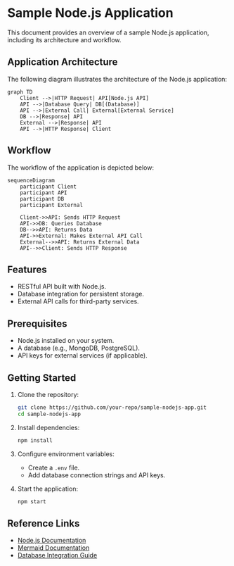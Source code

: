 # Sample Node.js Application

This document provides an overview of a sample Node.js application, including its architecture and workflow.

## Application Architecture

The following diagram illustrates the architecture of the Node.js application:

```mermaid
graph TD
    Client -->|HTTP Request| API[Node.js API]
    API -->|Database Query| DB[(Database)]
    API -->|External Call| External[External Service]
    DB -->|Response| API
    External -->|Response| API
    API -->|HTTP Response| Client
```

## Workflow

The workflow of the application is depicted below:

```mermaid
sequenceDiagram
    participant Client
    participant API
    participant DB
    participant External

    Client->>API: Sends HTTP Request
    API->>DB: Queries Database
    DB-->>API: Returns Data
    API->>External: Makes External API Call
    External-->>API: Returns External Data
    API-->>Client: Sends HTTP Response
```

## Features

- RESTful API built with Node.js.
- Database integration for persistent storage.
- External API calls for third-party services.

## Prerequisites

- Node.js installed on your system.
- A database (e.g., MongoDB, PostgreSQL).
- API keys for external services (if applicable).

## Getting Started

1. Clone the repository:
   ```bash
   git clone https://github.com/your-repo/sample-nodejs-app.git
   cd sample-nodejs-app
   ```

2. Install dependencies:
   ```bash
   npm install
   ```

3. Configure environment variables:
   - Create a `.env` file.
   - Add database connection strings and API keys.

4. Start the application:
   ```bash
   npm start
   ```

## Reference Links

- [Node.js Documentation](https://nodejs.org/en/docs/)
- [Mermaid Documentation](https://mermaid-js.github.io/mermaid/#/)
- [Database Integration Guide](https://www.mongodb.com/docs/)
